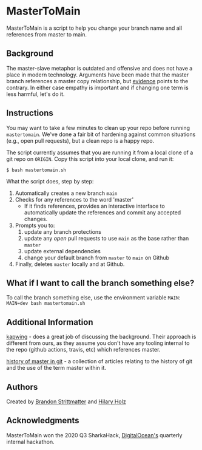 # MasterToMain

MasterToMain is a script to help you change your branch name and all references from master to main.

## Background

The master-slave metaphor is outdated and offensive and does not have a place in modern technology. 
Arguments have been made that the master branch references a master copy relationship, but [evidence](
https://github.com/bitkeeper-scm/bitkeeper/blob/master/doc/HOWTO.ask#L223 "bitkeeper reference") points to the contrary. 
In either case empathy is important and if changing one term is less harmful, let's do it.

## Instructions

You may want to take a few minutes to clean up your repo before running `mastertomain`. We've done a fair bit
of hardening against common situations (e.g., open pull requests), but a clean repo is a happy repo.

The script currently assumes that you are running it from a local clone of a git repo on `ORIGIN`. Copy this script into
your local clone, and run it:

```
$ bash mastertomain.sh
```

What the script does, step by step:

1. Automatically creates a new branch `main`
1. Checks for any references to the word 'master'
   * If it finds references, provides an interactive interface to automatically update the references and commit any accepted changes.
1. Prompts you to:
   1. update any branch protections
   1. update any *open* pull requests to use `main` as the base rather than `master`
   1. update external dependencies
   1. change your default branch from `master` to `main` on Github
1. Finally, deletes `master` locally and at Github.

## What if I want to call the branch something else?

To call the branch something else, use the environment variable `MAIN`: `MAIN=dev bash mastertomain.sh`

## Additional Information

[kapwing](
https://www.kapwing.com/blog/how-to-rename-your-master-branch-to-main-in-git/ "Kapwing Blog") - does a great job of discussing the background. Their approach is different from ours, as they assume you don't have any tooling internal to the repo (github actions, travis, etc) which references master.

[history of master in git](
https://mail.gnome.org/archives/desktop-devel-list/2019-May/msg00066.html "Gnome Archive") - a collection of articles relating to the history of git and the use of the term master within it.

## Authors

Created by [Brandon Strittmatter](https://github.com/stritt) and [Hilary Holz](https://github.com/hilary)

## Acknowledgments

MasterToMain won the 2020 Q3 SharkaHack, [DigitalOcean's](https://digitalocean.com/) quarterly internal hackathon. 